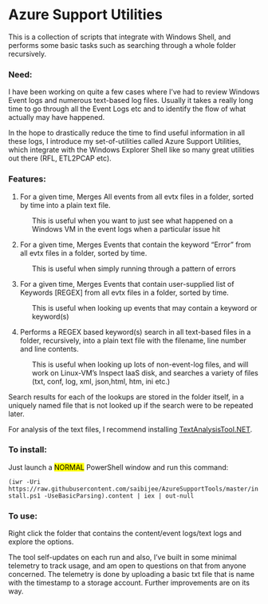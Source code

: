 # Azure Support Utilities

This is a collection of scripts that integrate with Windows Shell, and performs some basic tasks such as searching through a whole folder recursively.

### Need: 

I have been working on quite a few cases where I’ve had to review Windows Event logs and numerous text-based log files. Usually it takes a really long time to go through all the Event Logs etc and to identify the flow of what actually may have happened. 

In the hope to drastically reduce the time to find useful information in all these logs, I introduce my set-of-utilities called Azure Support Utilities, which integrate with the Windows Explorer Shell like so many great utilities out there (RFL, ETL2PCAP etc).

### Features:

1.	For a given time, Merges All events from all evtx files in a folder, sorted by time into a plain text file.

<ul><ul>This is useful when you want to just see what happened on a Windows VM in the event logs when a particular issue hit</ul></ul>

2.	For a given time, Merges Events that contain the keyword “Error” from all evtx files in a folder, sorted by time.

<ul><ul>This is useful when simply running through a pattern of errors</ul></ul>

3.	For a given time, Merges Events that contain user-supplied list of Keywords [REGEX] from all evtx files in a folder, sorted by time.

<ul><ul>This is useful when looking up events that may contain a keyword or keyword(s)</ul></ul>

4.	Performs a REGEX based keyword(s) search in all text-based files in a folder, recursively, into a plain text file with the filename, line number and line contents.

<ul><ul>This is useful when looking up lots of non-event-log files, and will work on Linux-VM’s Inspect IaaS disk, and searches a variety of files (txt, conf, log, xml, json,html, htm, ini etc.)</ul></ul>

Search results for each of the lookups are stored in the folder itself, in a uniquely named file that is not looked up if the search were to be repeated later.

For analysis of the text files, I recommend installing [TextAnalysisTool.NET](https://textanalysistool.github.io/).

### To install: 
Just launch a <mark>NORMAL</mark> PowerShell window and run this command: 

`(iwr -Uri https://raw.githubusercontent.com/saibijee/AzureSupportTools/master/install.ps1 -UseBasicParsing).content | iex | out-null`


### To use: 

Right click the folder that contains the content/event logs/text logs and explore the options.
                
The tool self-updates on each run and also, I’ve built in some minimal telemetry to track usage, and am open to questions on that from anyone concerned. The telemetry is done by uploading a basic txt file that is name with the timestamp to a storage account. Further improvements are on its way.
